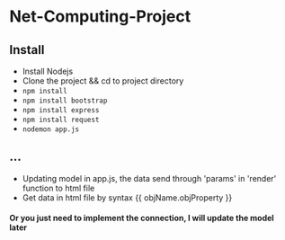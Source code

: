 # Net-Computing-Project

## Install 
- Install Nodejs
- Clone the project && cd to project directory
- ```npm install ```
- ```npm install bootstrap```
- ```npm install express```
- ```npm install request```
- ```nodemon app.js```

## ...
- Updating model in app.js, the data send through 'params' in 'render' function to html file
- Get data in html file by syntax {{ objName.objProperty }}

#### Or you just need to implement the connection, I will update the model later

